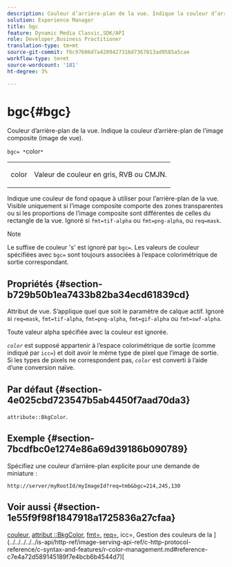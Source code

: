 ```yaml
---
description: Couleur d’arrière-plan de la vue. Indique la couleur d’arrière-plan de l’image composite (image de vue).
solution: Experience Manager
title: bgc
feature: Dynamic Media Classic,SDK/API
role: Developer,Business Practitioner
translation-type: tm+mt
source-git-commit: f6c97606d7a4209427316d7367013ad9585a5cae
workflow-type: tm+mt
source-wordcount: '181'
ht-degree: 3%

---
```



# bgc{#bgc}

Couleur d’arrière-plan de la vue. Indique la couleur d’arrière-plan de l’image composite (image de vue).

`bgc= *`color`*`

<table id="simpletable_998CF426296945FEA48D19E33B71A17E"> 
 <tr class="strow"> 
  <td class="stentry"> <p><span class="codeph"> <span class="varname"> color</span></span> </p> </td> 
  <td class="stentry"> <p>Valeur de couleur en gris, RVB ou CMJN. </p></td> 
 </tr> 
</table>

Indique une couleur de fond opaque à utiliser pour l’arrière-plan de la vue. Visible uniquement si l’image composite comporte des zones transparentes ou si les proportions de l’image composite sont différentes de celles du rectangle de la vue. Ignoré si `fmt=tif-alpha` ou `fmt=png-alpha`, ou `req=mask`.

>[!NOTE]
>
>Le suffixe de couleur &#39;s&#39; est ignoré par `bgc=`. Les valeurs de couleur spécifiées avec `bgc=` sont toujours associées à l’espace colorimétrique de sortie correspondant.

## Propriétés {#section-b729b50b1ea7433b82ba34ecd61839cd}

Attribut de vue. S’applique quel que soit le paramètre de calque actif. Ignoré si `req=mask`, `fmt=tif-alpha`, `fmt=png-alpha`, `fmt=gif-alpha` ou `fmt=swf-alpha`.

Toute valeur alpha spécifiée avec la couleur est ignorée.

*`color`* est supposé appartenir à l’espace colorimétrique de sortie (comme indiqué par  `icc=`) et doit avoir le même type de pixel que l’image de sortie. Si les types de pixels ne correspondent pas, *`color`* est converti à l’aide d’une conversion naïve.

## Par défaut {#section-4e025cbd723547b5ab4450f7aad70da3}

`attribute::BkgColor`.

## Exemple {#section-7bcdfbc0e1274e86a69d39186b090789}

Spécifiez une couleur d’arrière-plan explicite pour une demande de miniature :

`http://server/myRootId/myImageId?req=tmb&bgc=214,245,130`

## Voir aussi {#section-1e55f9f98f1847918a1725836a27cfaa}

[couleur](../../../../../is-api/http-ref/image-serving-api-ref/c-http-protocol-reference/c-data-types/r-is-http-color.md#reference-0fdb264a3aed4bd78451bb55311f6e93),  [attribut ::BkgColor](../../../../../is-api/image-catalog/image-serving-api-ref/c-image-catalog-reference/c-attributes-reference/r-bkgcolor.md#reference-ed53106ee50442d7a2dd3e1f60e6f0f8),  [fmt=](../../../../../is-api/http-ref/image-serving-api-ref/c-http-protocol-reference/c-command-reference/r-is-http-fmt.md#reference-cdf10043423b45ba9fe15157fb3ae37a),  [req=](../../../../../is-api/http-ref/image-serving-api-ref/c-http-protocol-reference/c-command-reference/r-req/r-req.md#reference-907cdb4a97034db7ad94695f25552e76), icc=, Gestion des couleurs de la ](../../../../../is-api/http-ref/image-serving-api-ref/c-http-protocol-reference/c-syntax-and-features/r-color-management.md#reference-c7e4a72d589145189f7e4bcb6b4544d7)[](../../../../../is-api/http-ref/image-serving-api-ref/c-http-protocol-reference/c-command-reference/r-icc.md#reference-182b5679e21e4df3b4d330535a5a7517)[

